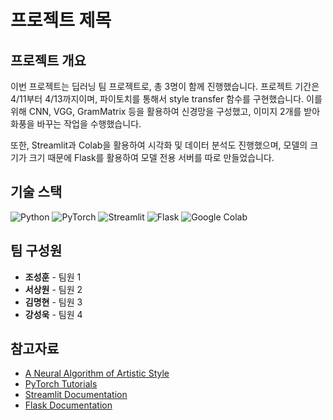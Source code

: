 # 프로젝트 제목

## 프로젝트 개요

이번 프로젝트는 딥러닝 팀 프로젝트로, 총 3명이 함께 진행했습니다. 프로젝트 기간은 4/11부터 4/13까지이며, 파이토치를 통해서 style transfer 함수를 구현했습니다. 이를 위해 CNN, VGG, GramMatrix 등을 활용하여 신경망을 구성했고, 이미지 2개를 받아 화풍을 바꾸는 작업을 수행했습니다.

또한, Streamlit과 Colab을 활용하여 시각화 및 데이터 분석도 진행했으며, 모델의 크기가 크기 때문에 Flask를 활용하여 모델 전용 서버를 따로 만들었습니다.

## 기술 스택

![Python](https://img.shields.io/badge/-Python-3776AB?logo=python&logoColor=white&style=flat-square)
![PyTorch](https://img.shields.io/badge/-PyTorch-ee4c2c?logo=pytorch&logoColor=white&style=flat-square)
![Streamlit](https://img.shields.io/badge/-Streamlit-ff4b4b?logo=streamlit&logoColor=white&style=flat-square)
![Flask](https://img.shields.io/badge/-Flask-000000?logo=flask&logoColor=white&style=flat-square)
![Google Colab](https://img.shields.io/badge/-Google%20Colab-F9AB00?logo=google%20colab&logoColor=white&style=flat-square)


## 팀 구성원

- **조성훈** - 팀원 1
- **서상원** - 팀원 2
- **김명현** - 팀원 3
- **강성욱** - 팀원 4

## 참고자료

- [A Neural Algorithm of Artistic Style](https://arxiv.org/abs/1508.06576)
- [PyTorch Tutorials](https://pytorch.org/tutorials/)
- [Streamlit Documentation](https://docs.streamlit.io/en/stable/)
- [Flask Documentation](https://flask.palletsprojects.com/en/2.1.x/)
